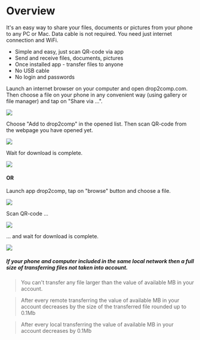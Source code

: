 Overview
========

It's an easy way to share your files, documents or pictures from your phone to any PC or Mac. Data cable is not required. You need just internet connection and WiFi.

* Simple and easy, just scan QR-code via app
* Send and receive files, documents, pictures
* Once installed app - transfer files to anyone
* No USB cable
* No login and passwords

Launch an internet browser on your computer and open drop2comp.com. Then choose a file on your phone in any convenient way (using gallery or file manager) and tap on "Share via …".

![](http://drop2comp.com/images/img1m1.png)

Choose "Add to drop2comp" in the opened list. Then scan QR-code from the webpage you have opened yet.

![](http://drop2comp.com/images/img2.png)

Wait for download is complete.

![](http://drop2comp.com/images/img3.png)

#### OR

Launch app drop2comp, tap on "browse" button and choose a file.

![](http://drop2comp.com/images/img1m2.png)

Scan QR-code ...

![](http://drop2comp.com/images/img2.png)

... and wait for download is complete.

![](http://drop2comp.com/images/img3.png)

##### If your phone and computer included in the same local network then a full size of transferring files not taken into account.

> You can't transfer any file larger than the value of available MB in your account.

> After every remote transferring the value of available MB in your account decreases by the size of the transferred file rounded up to 0.1Mb

> After every local transferring the value of available MB in your account decreases by 0.1Mb
